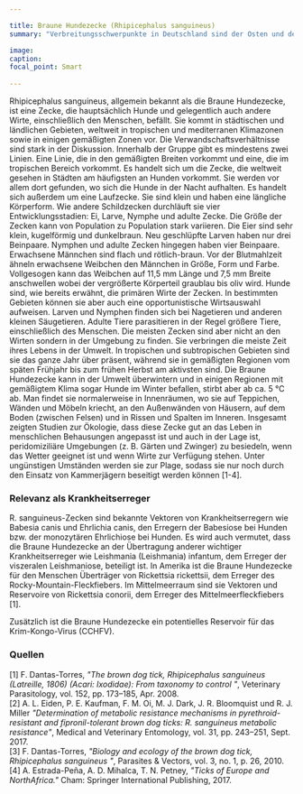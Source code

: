 ```yaml
---

title: Braune Hundezecke (Rhipicephalus sanguineus)
summary: "Verbreitungsschwerpunkte in Deutschland sind der Osten und der Südwesten."

image:
caption:
focal_point: Smart
  
---
```


Rhipicephalus sanguineus, allgemein bekannt als die Braune Hundezecke, ist eine Zecke, die hauptsächlich Hunde und gelegentlich auch andere Wirte, einschließlich den Menschen, befällt. Sie kommt in städtischen und ländlichen Gebieten, weltweit in tropischen und mediterranen Klimazonen sowie in einigen gemäßigten Zonen vor. Die Verwandschaftsverhältnisse sind stark in der Diskussion. Innerhalb der Gruppe gibt es mindestens zwei Linien. Eine Linie, die in den gemäßigten Breiten vorkommt und eine, die im tropischen Bereich vorkommt. Es handelt sich um die Zecke, die weltweit gesehen in Städten am häufigsten an Hunden vorkommt. Sie werden vor allem dort gefunden, wo sich die Hunde in der Nacht aufhalten. Es handelt sich außerdem um eine Laufzecke. Sie sind klein und haben eine längliche Körperform. Wie andere Schildzecken durchläuft sie vier Entwicklungsstadien: Ei, Larve, Nymphe und adulte Zecke. Die Größe der Zecken kann von Population zu Population stark variieren. Die Eier sind sehr klein, kugelförmig und dunkelbraun. Neu geschlüpfte Larven haben nur drei Beinpaare. Nymphen und adulte Zecken hingegen haben vier Beinpaare. Erwachsene Männchen sind flach und rötlich-braun. Vor der Blutmahlzeit ähneln erwachsene Weibchen den Männchen in Größe, Form und Farbe. Vollgesogen kann das Weibchen auf 11,5 mm Länge und 7,5 mm Breite anschwellen wobei der vergrößerte Körperteil graublau bis oliv wird. Hunde sind, wie bereits erwähnt, die primären Wirte der Zecken. In bestimmten Gebieten können sie aber auch eine opportunistische Wirtsauswahl aufweisen. Larven und Nymphen finden sich bei Nagetieren und anderen kleinen Säugetieren. Adulte Tiere parasitieren in der Regel größere Tiere, einschließlich des Menschen. Die meisten Zecken sind aber nicht an den Wirten sondern in der Umgebung zu finden. Sie verbringen die meiste Zeit ihres Lebens in der Umwelt. In tropischen und subtropischen Gebieten sind sie das ganze Jahr über präsent, während sie in gemäßigten Regionen vom späten Frühjahr bis zum frühen Herbst am aktivsten sind. Die Braune Hundezecke kann in der Umwelt überwintern und in einigen Regionen mit gemäßigtem Klima sogar Hunde im Winter befallen, stirbt aber ab ca. 5 °C ab. Man findet sie normalerweise in Innenräumen, wo sie auf Teppichen, Wänden und Möbeln kriecht, an den Außenwänden von Häusern, auf dem Boden (zwischen Felsen) und in Rissen und Spalten im Inneren. Insgesamt zeigten Studien zur Ökologie, dass diese Zecke gut an das Leben in menschlichen Behausungen angepasst ist und auch in der Lage ist, peridomiziliäre Umgebungen (z. B. Gärten und Zwinger) zu besiedeln, wenn das Wetter geeignet ist und wenn Wirte zur Verfügung stehen. Unter ungünstigen Umständen werden sie zur Plage, sodass sie nur noch durch den Einsatz von Kammerjägern beseitigt werden können [1-4].

### Relevanz als Krankheitserreger

R. sanguineus-Zecken sind bekannte Vektoren von Krankheitserregern wie Babesia canis und Ehrlichia canis, den Erregern der Babesiose bei Hunden bzw. der monozytären Ehrlichiose bei Hunden. Es wird auch vermutet, dass die Braune Hundezecke an der Übertragung anderer wichtiger Krankheitserreger wie Leishmania (Leishmania) infantum, dem Erreger der viszeralen Leishmaniose, beteiligt ist. In Amerika ist die Braune Hundezecke für den Menschen Überträger von Rickettsia rickettsii, dem Erreger des Rocky-Mountain-Fleckfiebers. Im Mittelmeerraum sind sie Vektoren und Reservoire von Rickettsia conorii, dem Erreger des Mittelmeerfleckfiebers [1]. <br>

Zusätzlich ist die Braune Hundezecke ein potentielles Reservoir für das Krim-Kongo-Virus (CCHFV).

### Quellen

[1]  F.  Dantas-Torres, *"The  brown  dog  tick,  Rhipicephalus  sanguineus  (Latreille, 1806) (Acari: Ixodidae): From taxonomy to control "*, Veterinary Parasitology, vol. 152, pp. 173–185, Apr. 2008. <br>
[2]  A. L. Eiden, P. E. Kaufman, F. M. Oi, M. J. Dark, J. R. Bloomquist und R. J. Miller *"Determination of metabolic resistance mechanisms in pyrethroid-resistant and fipronil-tolerant brown dog ticks: R. sanguineus metabolic resistance"*, Medical and Veterinary Entomology, vol. 31, pp. 243–251, Sept. 2017. <br>
[3]  F.  Dantas-Torres, *"Biology  and  ecology  of  the  brown  dog  tick,  Rhipicephalus  sanguineus "*, Parasites & Vectors, vol. 3, no. 1, p. 26, 2010. <br>
[4]  A. Estrada-Peña, A. D. Mihalca, T. N. Petney, *"Ticks of Europe and NorthAfrica."*  Cham:  Springer International Publishing, 2017.
